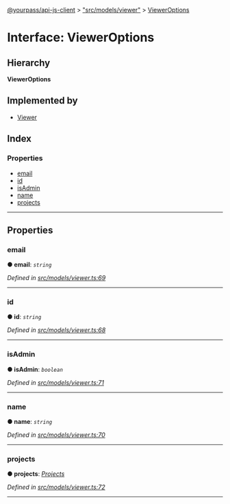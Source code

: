 [@yourpass/api-js-client](../README.md) > ["src/models/viewer"](../modules/_src_models_viewer_.md) > [ViewerOptions](../interfaces/_src_models_viewer_.vieweroptions.md)

# Interface: ViewerOptions

## Hierarchy

**ViewerOptions**

## Implemented by

* [Viewer](../classes/_src_models_viewer_.viewer.md)

## Index

### Properties

* [email](_src_models_viewer_.vieweroptions.md#email)
* [id](_src_models_viewer_.vieweroptions.md#id)
* [isAdmin](_src_models_viewer_.vieweroptions.md#isadmin)
* [name](_src_models_viewer_.vieweroptions.md#name)
* [projects](_src_models_viewer_.vieweroptions.md#projects)

---

## Properties

<a id="email"></a>

###  email

**● email**: *`string`*

*Defined in [src/models/viewer.ts:69](https://github.com/yourpass/yourpass-api-js-client/blob/eaf5d7e/src/models/viewer.ts#L69)*

___
<a id="id"></a>

###  id

**● id**: *`string`*

*Defined in [src/models/viewer.ts:68](https://github.com/yourpass/yourpass-api-js-client/blob/eaf5d7e/src/models/viewer.ts#L68)*

___
<a id="isadmin"></a>

###  isAdmin

**● isAdmin**: *`boolean`*

*Defined in [src/models/viewer.ts:71](https://github.com/yourpass/yourpass-api-js-client/blob/eaf5d7e/src/models/viewer.ts#L71)*

___
<a id="name"></a>

###  name

**● name**: *`string`*

*Defined in [src/models/viewer.ts:70](https://github.com/yourpass/yourpass-api-js-client/blob/eaf5d7e/src/models/viewer.ts#L70)*

___
<a id="projects"></a>

###  projects

**● projects**: *[Projects](_src_models_viewer_.projects.md)*

*Defined in [src/models/viewer.ts:72](https://github.com/yourpass/yourpass-api-js-client/blob/eaf5d7e/src/models/viewer.ts#L72)*

___

